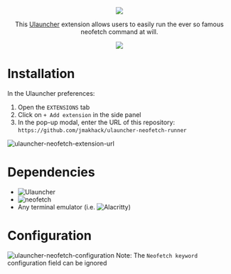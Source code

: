 <p align="center">
 <img src="https://user-images.githubusercontent.com/1442227/178094582-7b442a62-44c8-4f68-8d96-14a93c45a55b.png" />
</p>
<p align="center">
 This <a href="https://ulauncher.io/">Ulauncher</a> extension allows users to easily run the ever so famous neofetch command at will.
</p>

<p align="center">
 <img src="https://user-images.githubusercontent.com/1442227/178094899-21d9f8e5-4e7b-4e1c-9527-48c2be3ef8a7.png" />
</p>

# Installation
In the Ulauncher preferences:
1. Open the `EXTENSIONS` tab
2. Click on `+ Add extension` in the side panel
3. In the pop-up modal, enter the URL of this repository: `https://github.com/jmakhack/ulauncher-neofetch-runner`

![ulauncher-neofetch-extension-url](https://user-images.githubusercontent.com/1442227/178094124-47d38b3b-7885-4321-99f5-131ceba21478.png)

# Dependencies
- ![Ulauncher](https://ulauncher.io/)
- ![neofetch](https://github.com/dylanaraps/neofetch)
- Any terminal emulator (i.e. ![Alacritty](https://alacritty.org/))

# Configuration
![ulauncher-neofetch-configuration](https://user-images.githubusercontent.com/1442227/178093615-1d941a82-6ff3-468f-8b1f-eb6f3fdad52a.png)
Note: The `Neofetch keyword` configuration field can be ignored
